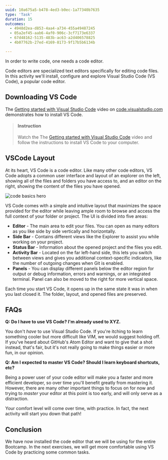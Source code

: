 ```yaml
---
uuid: 10a675a5-b478-4ed3-b0ec-1a77340b7635
type: 'Task'
duration: 15
outcomes:
  - 4948d2ea-d853-4aa4-a734-455a49487245
  - 05a2ef45-aab6-4af0-906c-3cf7173e6337
  - 67d48162-5135-483b-ac63-a2d406578825
  - 4b07762b-27ed-4169-8173-9f17b5b6134b

---
```


In order to write code, one needs a code editor.

Code editors are specialized text editors specifically for editing code files. In this activity we'll install, configure and explore Visual Studio Code (VS Code), a popular code editor.

## Downloading VS Code

The [Getting started with Visual Studio Code](https://code.visualstudio.com/docs/introvideos/basics) video on [code.visualstudio.com](https://code.visualstudio.com/) demonstrates how to install VS Code.

> #### Instruction
> Watch the The [Getting started with Visual Studio Code](https://code.visualstudio.com/docs/introvideos/basics) video and follow the instructions to install VS Code to your computer.

## VSCode Layout

At its heart, VS Code is a code editor. Like many other code editors, VS Code adopts a common user interface and layout of an explorer on the left, showing all of the files and folders you have access to, and an editor on the right, showing the content of the files you have opened.

![code basics hero](https://i.imgur.com/5WQLCcH.png)

VS Code comes with a simple and intuitive layout that maximizes the space provided for the editor while leaving ample room to browse and access the full context of your folder or project. The UI is divided into five areas:

* **Editor** - The main area to edit your files. You can open as many editors as you like side by side vertically and horizontally.
* **Side Bar** - Contains different views like the Explorer to assist you while working on your project.
* **Status Bar** - Information about the opened project and the files you edit.
* **Activity Bar** -  Located on the far left-hand side, this lets you switch between views and gives you additional context-specific indicators, like the number of outgoing changes when Git is enabled.
* **Panels** - You can display different panels below the editor region for output or debug information, errors and warnings, or an integrated terminal. Panel can also be moved to the right for more vertical space.

Each time you start VS Code, it opens up in the same state it was in when you last closed it. The folder, layout, and opened files are preserved.

## FAQs

**Q: Do I have to use VS Code? I'm already used to XYZ.**

You don't _have_ to use Visual Studio Code. If you're itching to learn something cooler but more difficult like VIM, we would suggest holding off. If you've heard about GitHub's Atom Editor and want to give that a shot instead, that's fair, but it's not really going to make things easier or more fun, in our opinion.

**Q: Am I expected to master VS Code? Should I learn keyboard shortcuts, etc?**

Being a power user of your code editor will make you a faster and more efficient developer, so over time you'll benefit greatly from mastering it. However, there are many other important things to focus on for now and trying to _master_ your editor at this point is too early, and will only serve as a distraction.

Your comfort level will come over time, with practice. In fact, the next activity will start you down that path!

## Conclusion

We have now installed the code editor that we will be using for the entire Bootcamp. In the next exercises, we will get more comfortable using VS Code by practicing some common tasks.
